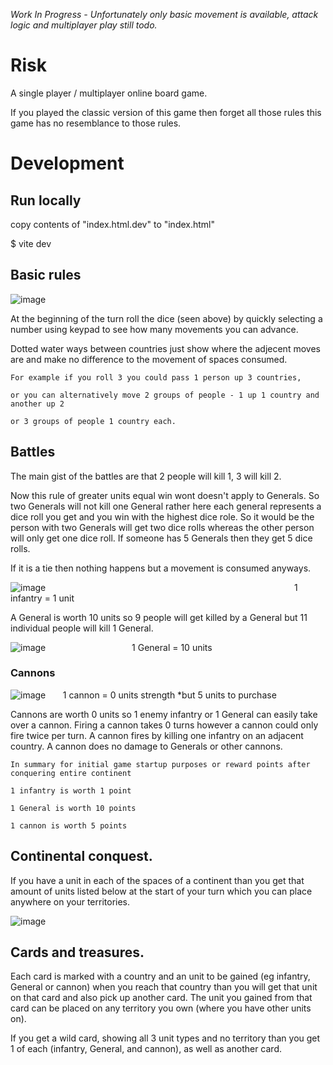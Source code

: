 <em>Work In Progress - Unfortunately only basic movement is available, attack logic and multiplayer play still todo.</em>
# Risk

A single player / multiplayer online board game.

If you played the classic version of this game then forget all those rules this game has no resemblance to those rules.

# Development
## Run locally
copy contents of "index.html.dev" to "index.html"

$ vite dev

## Basic rules
![image](https://user-images.githubusercontent.com/5521110/204102056-403e519b-bc14-4f45-8e49-a82d5446fb0b.png)

At the beginning of the turn roll the dice (seen above) by quickly selecting a number using keypad to see how many movements you can advance.

Dotted water ways between countries just show where the adjecent moves are and make no difference to the movement of spaces consumed.

```
For example if you roll 3 you could pass 1 person up 3 countries,

or you can alternatively move 2 groups of people - 1 up 1 country and another up 2

or 3 groups of people 1 country each.
```

## Battles
The main gist of the battles are that 2 people will kill 1, 3 will kill 2.

Now this rule of greater units equal win wont doesn't apply to Generals. So two Generals will not kill one General rather here each general represents a dice roll you get and you win with the highest dice role. So it would be the person with two Generals will get two dice rolls whereas the other person will only get one dice roll. If someone has 5 Generals then they get 5 dice rolls.

If it is a tie then nothing happens but a movement is consumed anyways.

![image](https://user-images.githubusercontent.com/5521110/204102153-71f96483-5238-4f10-a36f-ea7f3b773bf4.png)
&nbsp;&nbsp;&nbsp;&nbsp;&nbsp;&nbsp;&nbsp;&nbsp;&nbsp;&nbsp;&nbsp;&nbsp;&nbsp;&nbsp;&nbsp;&nbsp;&nbsp;&nbsp;&nbsp;&nbsp;&nbsp;&nbsp;&nbsp;&nbsp;&nbsp;&nbsp;&nbsp;&nbsp;&nbsp;&nbsp;&nbsp;&nbsp;&nbsp;&nbsp;&nbsp;&nbsp;&nbsp;&nbsp;&nbsp;&nbsp;&nbsp;&nbsp;&nbsp;&nbsp;&nbsp;&nbsp;&nbsp;&nbsp;&nbsp;&nbsp;&nbsp;&nbsp;&nbsp;&nbsp;&nbsp;&nbsp;&nbsp;&nbsp;&nbsp;&nbsp;&nbsp;&nbsp;&nbsp;&nbsp;&nbsp;&nbsp;&nbsp;&nbsp;&nbsp;&nbsp;&nbsp;&nbsp;&nbsp;&nbsp;&nbsp;&nbsp;&nbsp;&nbsp;&nbsp;&nbsp;&nbsp;&nbsp;&nbsp;&nbsp;&nbsp;&nbsp;&nbsp;&nbsp;&nbsp;&nbsp;&nbsp;&nbsp;&nbsp;&nbsp;&nbsp;&nbsp;&nbsp;&nbsp;&nbsp;&nbsp;1 infantry = 1 unit


A General is worth 10 units so 9 people will get killed by a General but 11 individual people will kill 1 General.

![image](https://user-images.githubusercontent.com/5521110/204102284-d3a2f84d-7cd4-41cd-800c-4a4abe57aa75.png)
&nbsp;&nbsp;&nbsp;&nbsp;&nbsp;&nbsp;&nbsp;&nbsp;&nbsp;&nbsp;&nbsp;&nbsp;&nbsp;&nbsp;&nbsp;&nbsp;&nbsp;&nbsp;&nbsp;&nbsp;&nbsp;&nbsp;&nbsp;&nbsp;&nbsp;&nbsp;&nbsp;&nbsp;&nbsp;&nbsp;&nbsp;&nbsp;&nbsp;&nbsp;1 General = 10 units



### Cannons

![image](https://user-images.githubusercontent.com/5521110/204102417-b7763c7a-4fd8-46ed-a3f8-28c45c3f9798.png)
&nbsp;&nbsp;&nbsp;&nbsp;&nbsp;&nbsp;1 cannon = 0 units strength *but 5 units to purchase

Cannons are worth 0 units so 1 enemy infantry or 1 General can easily take over a cannon.
Firing a cannon takes 0 turns however a cannon could only fire twice per turn.
A cannon fires by killing one infantry on an adjacent country.
A cannon does no damage to Generals or other cannons.

```
In summary for initial game startup purposes or reward points after conquering entire continent

1 infantry is worth 1 point

1 General is worth 10 points

1 cannon is worth 5 points
```

## Continental conquest.
If you have a unit in each of the spaces of a continent than you get that amount of units listed below at the start of your turn which you can place anywhere on your territories.


![image](https://user-images.githubusercontent.com/5521110/204102573-5a907c27-ddff-4606-93c8-29f5eefe8ce2.png)

## Cards and treasures.

Each card is marked with a country and an unit to be gained (eg infantry, General or cannon) when you reach that country than you will get that unit on that card and also pick up another card. The unit you gained from that card can be placed on any territory you own (where you have other units on).

If you get a wild card, showing all 3 unit types and no territory than you get 1 of each (infantry, General, and cannon), as well as another card.



<!--
## Todo - Decision Record
# How to share data between nodes

## Status

What is the status, such as proposed, accepted, rejected, deprecated, superseded, etc.?

## Context

What is the issue that we're seeing that is motivating this decision or change?

## Decision

What is the change that we're proposing and/or doing?

## Consequences

What becomes easier or more difficult to do because of this change?
-->
